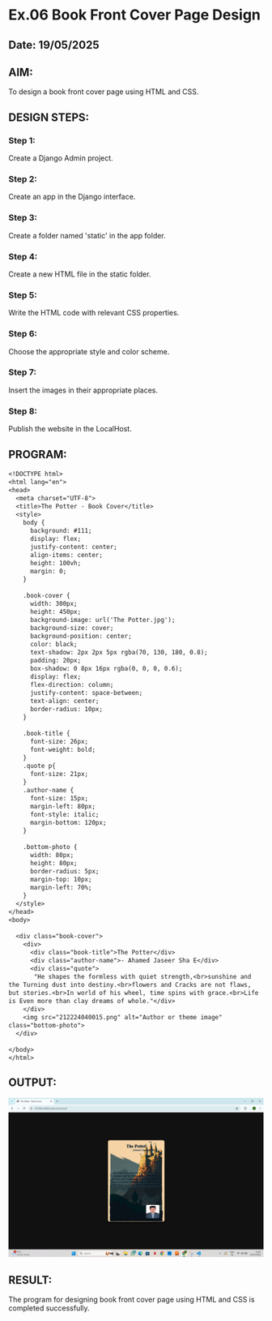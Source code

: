 # Ex.06 Book Front Cover Page Design
## Date: 19/05/2025

## AIM:
To design a book front cover page using HTML and CSS.

## DESIGN STEPS:

### Step 1:
Create a Django Admin project.

### Step 2:
Create an app in the Django interface.

### Step 3:
Create a folder named 'static' in the app folder.

### Step 4:
Create a new HTML file in the static folder.

### Step 5:
Write the HTML code with relevant CSS properties.

### Step 6:
Choose the appropriate style and color scheme.

### Step 7:
Insert the images in their appropriate places.

### Step 8:
Publish the website in the LocalHost.

## PROGRAM:

```
<!DOCTYPE html>
<html lang="en">
<head>
  <meta charset="UTF-8">
  <title>The Potter - Book Cover</title>
  <style>
    body {
      background: #111;
      display: flex;
      justify-content: center;
      align-items: center;
      height: 100vh;
      margin: 0;
    }

    .book-cover {
      width: 300px;
      height: 450px;
      background-image: url('The Potter.jpg');
      background-size: cover;
      background-position: center;
      color: black;
      text-shadow: 2px 2px 5px rgba(70, 130, 180, 0.8);
      padding: 20px;
      box-shadow: 0 8px 16px rgba(0, 0, 0, 0.6);
      display: flex;
      flex-direction: column;
      justify-content: space-between;
      text-align: center;
      border-radius: 10px;
    }

    .book-title {
      font-size: 26px;
      font-weight: bold;
    }
    .quote p{
      font-size: 21px;
    }
    .author-name {
      font-size: 15px;
      margin-left: 80px;
      font-style: italic;
      margin-bottom: 120px;
    }

    .bottom-photo {
      width: 80px;
      height: 80px;
      border-radius: 5px;
      margin-top: 10px;
      margin-left: 70%;
    }
  </style>
</head>
<body>

  <div class="book-cover">
    <div>
      <div class="book-title">The Potter</div>
      <div class="author-name">- Ahamed Jaseer Sha E</div>
      <div class="quote">
       "He shapes the formless with quiet strength,<br>sunshine and the Turning dust into destiny.<br>flowers and Cracks are not flaws, but stories.<br>In world of his wheel, time spins with grace.<br>Life is Even more than clay dreams of whole."</div>
    </div>
    <img src="212224040015.png" alt="Author or theme image" class="bottom-photo">
  </div>

</body>
</html>
```

## OUTPUT:
![alt text](potter.png)

## RESULT:
The program for designing book front cover page using HTML and CSS is completed successfully.
